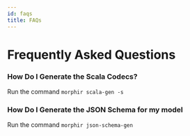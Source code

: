 ```yaml
---
id: faqs
title: FAQs
---
```


# Frequently Asked Questions

### How Do I Generate the Scala Codecs? 
Run the command `morphir scala-gen -s`

### How Do I Generate the JSON Schema for my model
Run the command `morphir json-schema-gen` 
